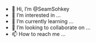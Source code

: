 - 👋 Hi, I’m @SeamSohkey
- 👀 I’m interested in ...
- 🌱 I’m currently learning ...
- 💞️ I’m looking to collaborate on ...
- 📫 How to reach me ...

<!---
SeamSohkey/SeamSohkey is a ✨ special ✨ repository because its `README.md` (this file) appears on your GitHub profile.
You can click the Preview link to take a look at your changes.
--->
